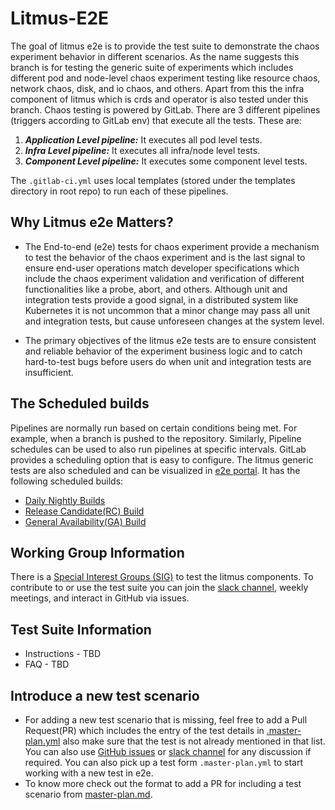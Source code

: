 # Litmus-E2E
The goal of litmus e2e is to provide the test suite to demonstrate the chaos experiment behavior in different scenarios. As the name suggests this branch is for testing the generic suite of experiments which includes different pod and node-level chaos experiment testing like resource chaos, network chaos, disk, and io chaos, and others. Apart from this the infra component of litmus which is crds and operator is also tested under this branch. Chaos testing is powered by GitLab. There are 3 different pipelines (triggers according to GitLab env) that execute all the tests. These are:

1. ***Application Level pipeline:*** It executes all pod level tests.
2. ***Infra Level pipeline:*** It executes all infra/node level tests.
3. ***Component Level pipeline:*** It executes some component level tests.

The `.gitlab-ci.yml` uses local templates (stored under the templates directory in root repo) to run each of these pipelines.

## Why Litmus e2e Matters?

- The End-to-end (e2e) tests for chaos experiment provide a mechanism to test the behavior of the chaos experiment and is the last signal to ensure end-user operations match developer specifications which include the chaos experiment validation and verification of different functionalities like a probe, abort, and others. Although unit and integration tests provide a good signal, in a distributed system like Kubernetes it is not uncommon that a minor change may pass all unit and integration tests, but cause unforeseen changes at the system level.

- The primary objectives of the litmus e2e tests are to ensure consistent and reliable behavior of the experiment business logic and to catch hard-to-test bugs before users do when unit and integration tests are insufficient.

## The Scheduled builds

Pipelines are normally run based on certain conditions being met. For example, when a branch is pushed to the repository. Similarly, Pipeline schedules can be used to also run pipelines at specific intervals.
GitLab provides a scheduling option that is easy to configure. The litmus generic tests are also scheduled and can be visualized in [e2e portal](https://litmuschaos.github.io/litmus-e2e/generic-pipeline/generic). It has the following scheduled builds:

- [Daily Nightly Builds](https://litmuschaos.github.io/litmus-e2e/generic-pipeline/generic#daily-nightly-builds)
- [Release Candidate(RC) Build](https://litmuschaos.github.io/litmus-e2e/generic-pipeline/generic#release-candidaterc-build)
- [General Availability(GA) Build](https://litmuschaos.github.io/litmus-e2e/generic-pipeline/generic#general-availabilityga-build)


## Working Group Information

There is a [Special Interest Groups (SIG)](https://github.com/litmuschaos/litmus/wiki/Special-Interest-Groups#sig-testing) to test the litmus components. To contribute to or use the test suite you can join the [slack channel](https://kubernetes.slack.com/archives/CNXNB0ZTN), weekly meetings, and interact in GitHub via issues.

## Test Suite Information

- Instructions - TBD
- FAQ - TBD

## Introduce a new test scenario

- For adding a new test scenario that is missing, feel free to add a Pull Request(PR) which includes the entry of the test details in [.master-plan.yml](https://github.com/litmuschaos/litmus-e2e/blob/generic/.master-plan.yml) also make sure that the test is not already mentioned in that list. You can also use [GitHub issues](https://github.com/litmuschaos/litmus-e2e/issues) or [slack channel](https://kubernetes.slack.com/archives/CNXNB0ZTN) for any discussion if required. You can also pick up a test form `.master-plan.yml` to start working with a new test in e2e.
- To know more check out the format to add a PR for including a test scenario from [master-plan.md](https://github.com/litmuschaos/litmus-e2e/blob/generic/master-plan.md).
